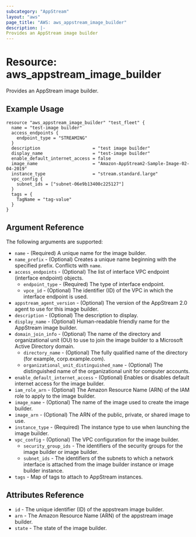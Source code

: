 ```yaml
---
subcategory: "AppStream"
layout: "aws"
page_title: "AWS: aws_appstream_image_builder"
description: |-
Provides an AppStream image builder
---
```


# Resource: aws_appstream_image_builder

Provides an AppStream image builder.

## Example Usage

```hcl
resource "aws_appstream_image_builder" "test_fleet" {
  name = "test-image builder"
  access_endpoints {
    endpoint_type = "STREAMING"
  }
  description                    = "test image builder"
  display_name                   = "test-image builder"
  enable_default_internet_access = false
  image_name                     = "Amazon-AppStream2-Sample-Image-02-04-2019"
  instance_type                  = "stream.standard.large"
  vpc_config {
    subnet_ids = ["subnet-06e9b13400c225127"]
  }
  tags = {
    TagName = "tag-value"
  }
}
```

## Argument Reference

The following arguments are supported:

* `name` - (Required) A unique name for the image builder.
* `name_prefix` -  (Optional) Creates a unique name beginning with the specified prefix. Conflicts with `name`.
* `access_endpoints` - (Optional) The list of interface VPC endpoint (interface endpoint) objects.
  * `endpoint_type` - (Required) The type of interface endpoint.
  * `vpce_id` - (Optional) The identifier (ID) of the VPC in which the interface endpoint is used.
* `appstream_agent_version` - (Optional) The version of the AppStream 2.0 agent to use for this image builder.
* `description` - (Optional) The description to display.
* `display_name` - (Optional) Human-readable friendly name for the AppStream image builder.
* `domain_join_info` - (Optional) The name of the directory and organizational unit (OU) to use to join the image builder to a Microsoft Active Directory domain.
  * `directory_name` - (Optional) The fully qualified name of the directory (for example, corp.example.com).
  * `organizational_unit_distinguished_name` - (Optional) The distinguished name of the organizational unit for computer accounts.
* `enable_default_internet_access` - (Optional) Enables or disables default internet access for the image builder.
* `iam_role_arn` - (Optional) The Amazon Resource Name (ARN) of the IAM role to apply to the image builder.
* `image_name` - (Optional) The name of the image used to create the image builder.
* `image_arn` - (Optional) The ARN of the public, private, or shared image to use.
* `instance_type` - (Required) The instance type to use when launching the image builder.
* `vpc_config` - (Optional) The VPC configuration for the image builder.
  * `security_group_ids` - The identifiers of the security groups for the image builder or image builder.
  * `subnet_ids` - The identifiers of the subnets to which a network interface is attached from the image builder instance or image builder instance.
* `tags` - Map of tags to attach to AppStream instances.

## Attributes Reference

* `id` - The unique identifier (ID) of the appstream image builder.
* `arn` - The Amazon Resource Name (ARN) of the appstream image builder.
* `state` - The state of the image builder.
